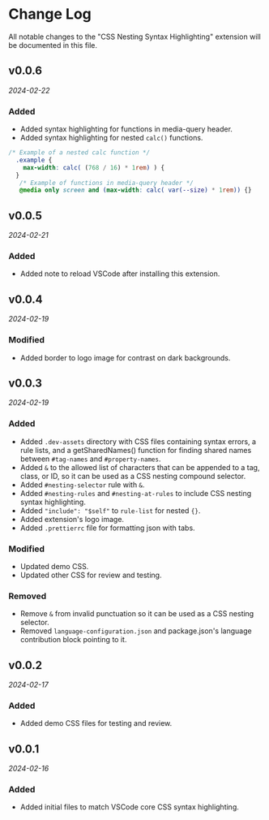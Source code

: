 # Change Log

All notable changes to the "CSS Nesting Syntax Highlighting" extension will be documented in this file.

## v0.0.6

_2024-02-22_

### Added

- Added syntax highlighting for functions in media-query header.
- Added syntax highlighting for nested `calc()` functions.

```css
/* Example of a nested calc function */
  .example {
    max-width: calc( (768 / 16) * 1rem) ) {
  }
   /* Example of functions in media-query header */
   @media only screen and (max-width: calc( var(--size) * 1rem)) {}
```

## v0.0.5

_2024-02-21_

### Added

- Added note to reload VSCode after installing this extension.

## v0.0.4

_2024-02-19_

### Modified

- Added border to logo image for contrast on dark backgrounds.

## v0.0.3

_2024-02-19_

### Added

- Added `.dev-assets` directory with CSS files containing syntax errors, a rule lists, and a getSharedNames() function for finding shared names between `#tag-names` and `#property-names`.
- Added `&` to the allowed list of characters that can be appended to a tag, class, or ID, so it can be used as a CSS nesting compound selector.
- Added `#nesting-selector` rule with `&`.
- Added `#nesting-rules` and `#nesting-at-rules` to include CSS nesting syntax highlighting.
- Added `"include": "$self"` to `rule-list` for nested `{}`.
- Added extension's logo image.
- Added `.prettierrc` file for formatting json with tabs.

### Modified

- Updated demo CSS.
- Updated other CSS for review and testing.

### Removed

- Remove `&` from invalid punctuation so it can be used as a CSS nesting selector.
- Removed `language-configuration.json` and package.json's language contribution block pointing to it.

## v0.0.2

_2024-02-17_

### Added

- Added demo CSS files for testing and review.

## v0.0.1

_2024-02-16_

### Added

- Added initial files to match VSCode core CSS syntax highlighting.
